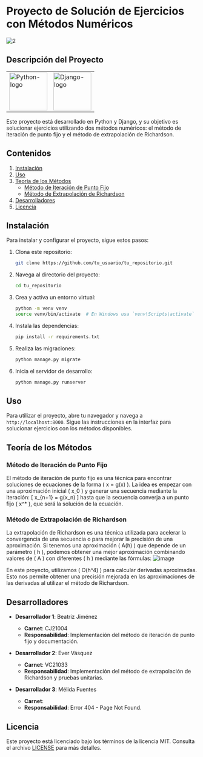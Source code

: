 # Proyecto de Solución de Ejercicios con Métodos Numéricos

![2](https://github.com/Ever-VC/DjangoCalc/assets/102596002/a1bd3e1a-08f9-4ce9-b1fc-0df0b9880a34)

## Descripción del Proyecto

<table>
  <tr>
    <td><img src="https://github.com/Ever-VC/DjangoCalc/assets/102596002/2c456385-9f44-4e58-ad40-56fb5ee849e7" alt="Python-logo" width="100" height="100"></td>
    <td><img src="https://github.com/Ever-VC/DjangoCalc/assets/102596002/08f6dd01-026d-450b-89af-53dec2f0124e" alt="Django-logo" width="100" height="100"></td>
  </tr>
</table>

Este proyecto está desarrollado en Python y Django, y su objetivo es solucionar ejercicios utilizando dos métodos numéricos: el método de iteración de punto fijo y el método de extrapolación de Richardson.

## Contenidos

1. [Instalación](#instalación)
2. [Uso](#uso)
3. [Teoría de los Métodos](#teoría-de-los-métodos)
    - [Método de Iteración de Punto Fijo](#método-de-iteración-de-punto-fijo)
    - [Método de Extrapolación de Richardson](#método-de-extrapolación-de-richardson)
4. [Desarrolladores](#desarrolladores)
5. [Licencia](#licencia)

## Instalación

Para instalar y configurar el proyecto, sigue estos pasos:

1. Clona este repositorio:
    ```sh
    git clone https://github.com/tu_usuario/tu_repositorio.git
    ```
2. Navega al directorio del proyecto:
    ```sh
    cd tu_repositorio
    ```
3. Crea y activa un entorno virtual:
    ```sh
    python -m venv venv
    source venv/bin/activate  # En Windows usa `venv\Scripts\activate`
    ```
4. Instala las dependencias:
    ```sh
    pip install -r requirements.txt
    ```
5. Realiza las migraciones:
    ```sh
    python manage.py migrate
    ```
6. Inicia el servidor de desarrollo:
    ```sh
    python manage.py runserver
    ```

## Uso

Para utilizar el proyecto, abre tu navegador y navega a `http://localhost:8000`. Sigue las instrucciones en la interfaz para solucionar ejercicios con los métodos disponibles.

## Teoría de los Métodos

### Método de Iteración de Punto Fijo

El método de iteración de punto fijo es una técnica para encontrar soluciones de ecuaciones de la forma \( x = g(x) \). La idea es empezar con una aproximación inicial \( x_0 \) y generar una secuencia mediante la iteración:
\[ x_{n+1} = g(x_n) \]
hasta que la secuencia converja a un punto fijo \( x^* \), que será la solución de la ecuación.

### Método de Extrapolación de Richardson

La extrapolación de Richardson es una técnica utilizada para acelerar la convergencia de una secuencia o para mejorar la precisión de una aproximación. Si tenemos una aproximación \( A(h) \) que depende de un parámetro \( h \), podemos obtener una mejor aproximación combinando valores de \( A \) con diferentes \( h \) mediante las fórmulas:
![image](https://github.com/Ever-VC/DjangoCalc/assets/102596002/bca5aba7-6d06-400e-81d0-f8e6f2bec74d)

En este proyecto, utilizamos \( O(h^4) \) para calcular derivadas aproximadas. Esto nos permite obtener una precisión mejorada en las aproximaciones de las derivadas al utilizar el método de Richardson.

## Desarrolladores

- **Desarrollador 1**: Beatriz Jiménez
  - **Carnet**: CJ21004
  - **Responsabilidad**: Implementación del método de iteración de punto fijo y documentación.

- **Desarrollador 2**: Ever Vásquez
  - **Carnet**: VC21033
  - **Responsabilidad**: Implementación del método de extrapolación de Richardson y pruebas unitarias.

- **Desarrollador 3**: Mélida Fuentes
  - **Carnet**: 
  - **Responsabilidad**: Error 404 - Page Not Found.

## Licencia

Este proyecto está licenciado bajo los términos de la licencia MIT. Consulta el archivo [LICENSE](LICENSE) para más detalles.
